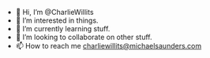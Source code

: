 - 👋 Hi, I’m @CharlieWillits
- 👀 I’m interested in things.
- 🌱 I’m currently learning stuff.
- 💞️ I’m looking to collaborate on other stuff.
- 📫 How to reach me charliewillits@michaelsaunders.com

<!---
CharlieWillits/CharlieWillits is a ✨ special ✨ repository because its `README.md` (this file) appears on your GitHub profile.
You can click the Preview link to take a look at your changes.
--->
